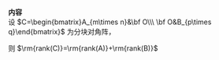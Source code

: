 **内容**  
设 $C=\begin{bmatrix}A_{m\times n}&\bf O\\\ \bf O&B_{p\times q}\end{bmatrix}$ 为分块对角阵，  
  
则  $\rm{rank(C)}=\rm{rank(A)}+\rm{rank(B)}$   

